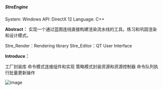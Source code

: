 ##### StreEngine

System: Windows
API: DirectX 12
Language: C++

**Abstract：**
实现一个通过蓝图连线直接构建渲染流水线的工具。练习和巩固渲染和设计模式。

Stre_Render：Rendering library
Stre_Editor：QT User Interface

**Introduce：**

工厂封装库
命令模式连接组件和实现
策略模式封装资源和资源控制器
命令队列执行批量更新操作

![image](https://user-images.githubusercontent.com/55373014/203470901-d640edd5-8abd-4b1d-982f-e500b98c8853.png)


